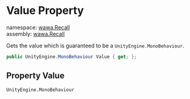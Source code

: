 # Value Property

namespace: [wawa\.Recall](../../wawa.Recall.md)<br />
assembly: [wawa\.Recall](../../../wawa.Recall.md)

Gets the value which is guaranteed to be a `UnityEngine.MonoBehaviour`\.

```csharp
public UnityEngine.MonoBehaviour Value { get; };
```

## Property Value

`UnityEngine.MonoBehaviour`


